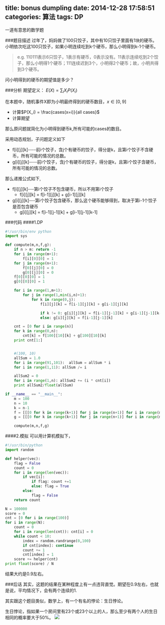 title: bonus dumpling
date: 2014-12-28 17:58:51
categories: 算法
tags: DP
---
一道有意思的数学题
<!--more-->
###题目描述
过年了，妈妈做了100只饺子，其中有10只饺子里面有1块的硬币。
小明依次吃这100只饺子，如果小明连续吃到k个硬币，那么小明得到k-1个硬币。

> e.g.  110111表示6只饺子，1表示有硬币，0表示没有。11表示连续吃到2个饺子，那么小明得1个硬币；111连续迟到3个，小明得2个硬币；故，小明共得到3个硬币。

问小明得到的硬币的期望值是多少？

###分析
期望定义： $E(X) = \sum_iX_iP(X_i)$

在本题中，随机事件X即为小明最终得到的硬币数目，$x \in [0, 9]$
+ 计算$P(X_i) = \frac{cases(x=i)}{all cases}$
+ 计算期望

那么原问题就简化为小明得到硬币k,所有可能的cases的数目。

采用动态规划，子问题定义如下
+ f[i][j][k]----前i个饺子，含j个有硬币的饺子，得分是k，且第i个饺子不含硬币，所有可能的情况的总数。
+ g[i][j][k]----前i个饺子，含j个有硬币的饺子，得分是k，且第i个饺子含硬币，所有可能的情况的总数。

那么递推公式如下,
+ f[i][j][k]---第i个饺子不包含硬币，所以不用第i个饺子
  + f[i][j][k] = f[i-1][j][k] + g[i-1][j][k]
+ g[i][j][k]---第i个饺子包含硬币，那么这个硬币能够得到，取决于第i-1个饺子是否包含硬币
  + g[i][j][k] = f[i-1][j-1][k] + g[i-1][j-1][k-1]

###代码
####1.DP
```py
#!/usr/bin/env python
import sys

def compute(m,n,f,g):
    if n > m: return -1
    for i in range(m+1):
        f[i][0][0] = 1
    for j in range(n+1):
        f[0][j][0] = 0
        g[0][j][0] = 0
    f[0][0][0] = 1
    g[0][0][0] = 1

    for i in range(1,m+1):
        for j in range(1,min(i,n)+1):
            for k in range(0,j):
                f[i][j][k] = f[i-1][j][k] + g[i-1][j][k]

                if k != 0: g[i][j][k] = f[i-1][j-1][k] + g[i-1][j-1][k-1]
                else: g[i][j][k] = f[i-1][j-1][k]

    cnt = [0 for i in range(n)]
    for k in range(0,n):
        cnt[k] = f[100][10][k] + g[100][10][k]
    print cnt[1:]


    #(100, 10)
    allSum = 1.0
    for i in range(91,101):  allSum = allSum * i
    for i in range(1,11): allSum /= i

    allSum2 = 0
    for i in range(1,n): allSum2 += (i * cnt[i])
    print allSum2/float(allSum)

if __name__ == "__main__":
    m = 100
    n = 10
    k = n-1
    f = [[[0 for k in range(k+1)] for j in range(n+1)] for i in range(m+1)]
    g = [[[0 for k in range(k+1)] for j in range(n+1)] for i in range(m+1)]

    compute(m,n,f,g)
```

####2.模拟
可以用计算机模拟下，
```py
#!/usr/bin/python
import random

def helper(vec):
    flag = False
    count = 0
    for i in range(len(vec)):
        if vec[i]:
            if flag: count +=1
            else: flag = True
        else:
            flag = False
    return count

N = 100000
score = 0
cnt = [0 for i in range(100)]
for i in range(N):
    count = 0
    for i in range(len(cnt)): cnt[i] = 0
    while count < 10:
        index = random.randrange(0,100)
        if cnt[index]: continue
        count += 1
        cnt[index] = 1
    score += helper(cnt)
print float(score) / N
```
结果大约是0.9左右。

###后话
其实，这题的结果在某种程度上有一点违背直觉。期望在0.9左右，也就是说，平均情况下，会有两个连续的1.

其实跟这个题目类似，数学上，有一个有名的悖论：生日悖论。

生日悖论，指如果一个房间里有23个或23个以上的人，那么至少有两个人的生日相同的概率要大于50%。
![](http://ljshou.qiniudn.com/birth.jpg)
